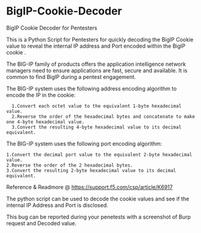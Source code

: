 # BigIP-Cookie-Decoder

BigIP Cookie Decoder for Pentesters

This is a Python Script for Pentesters for quickly decoding the BigIP Cookie value to reveal the internal IP address and Port encoded within the BigIP cookie . 

The BIG-IP family of products offers the application intelligence network managers need to ensure applications are fast, secure and available. It is common to find BigIP during a pentest engagement.

The BIG-IP system uses the following address encoding algorithm to encode the IP in the cookie:

      1.Convert each octet value to the equivalent 1-byte hexadecimal value.
      2.Reverse the order of the hexadecimal bytes and concatenate to make one 4-byte hexadecimal value.
      3.Convert the resulting 4-byte hexadecimal value to its decimal equivalent.

The BIG-IP system uses the following port encoding algorithm:

    1.Convert the decimal port value to the equivalent 2-byte hexadecimal value.
    2.Reverse the order of the 2 hexadecimal bytes.
    3.Convert the resulting 2-byte hexadecimal value to its decimal equivalent.

Reference & Readmore @ https://support.f5.com/csp/article/K6917

The python script can be used to decode the cookie values and see if the internal IP Address and Port is disclosed. 

This bug can be reported during your penetests with a screenshot of Burp request and Decoded value. 
